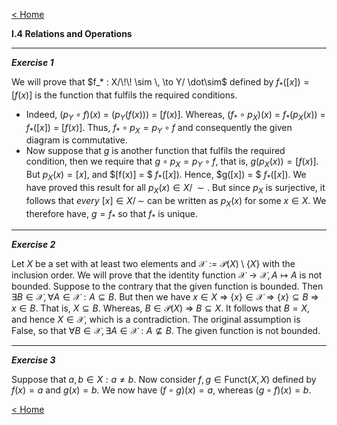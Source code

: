 [< Home](/index.html)



**I.4   Relations and Operations**



---

***Exercise 1***

We will prove that $f_* : X/\!\! \sim \, \to Y/ \dot\sim$ defined by $f_*([x]) = [f(x)]$ is the function that fulfils the required conditions. 

* Indeed, $(p_Y \circ f)(x)$ $=$ $(p_Y(f(x)))$ $=$ $[f(x)].$ Whereas, $(f_* \circ p_X)(x)$ $=$ $f_* (p_X(x))$ $=$ $f_*([x])$ $=$ $[f(x)].$ Thus, $f_* \circ p_X = p_Y \circ f$ and consequently the given diagram is commutative. 
* Now suppose that $g$ is another function that fulfils the required condition, then we require that $g \circ p_X = p_Y \circ f,$ that is, $g(p_X(x)) = [f(x)].$ But $p_X(x) = [x],$ and $[f(x)] = $ $f_*([x]).$ Hence, $g([x]) = $ $f_*([x]).$ We have proved this result for all $p_X(x) \in X/\!\! \sim.$ But since $p_X$ is surjective, it follows that *every* $[x] \in X/\!\! \sim$ can be written as $p_X(x)$ for some $x \in X.$ We therefore have, $g = f_*$ so that $f_*$ is unique. 



---

***Exercise 2***

Let $X$ be a set with at least two elements and $\mathcal{X} := \mathcal{P}(X)\setminus \{X \}$ with the inclusion order. We will prove that the identity function $\mathcal{X} \to \mathcal{X}, A \mapsto A$ is not bounded. 
Suppose to the contrary that the given function is bounded. Then $\exists B \in \mathcal{X},\forall A \in \mathcal{X} : A \subseteq B.$ But then we have $x \in X$ $\Rightarrow$ $\{x\} \in \mathcal{X}$ $\Rightarrow$ $\{x\} \subseteq B$ $\Rightarrow$ $x \in B.$ That is, $X \subseteq B.$ Whereas, $B \in \mathcal{P}(X)$ $\Rightarrow$ $B \subseteq X.$ It follows that $B = X,$ and hence $X \in \mathcal{X},$ which is a contradiction. The original assumption is False, so that $\forall B \in \mathcal{X},\exists A \in \mathcal{X} : A \not\subseteq B.$ The given function is not bounded.



---

***Exercise 3***

Suppose that $a, b \in X : a \ne b.$ Now consider $f, g \in \text{Funct}(X,X)$ defined by $f(x) = a$ and $g(x) = b.$ We now have $(f \circ g)(x) = a,$ whereas $(g \circ f)(x) = b.$   

  



[< Home](/index.html)

